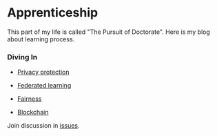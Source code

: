 # Apprenticeship

This part of my life is called "The Pursuit of Doctorate". Here is my blog about learning process.

### Diving In

- [Privacy protection](./privacy-protection)

- [Federated learning](./federated-learning)

- [Fairness](./fairness)

- [Blockchain](./blockchain)

Join discussion in [issues](https://github.com/WenyanLiu/apprenticeship/issues).